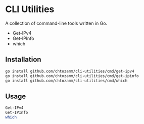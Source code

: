 # CLI Utilities

A collection of command-line tools written in Go.

- Get-IPv4
- Get-IPInfo
- which

## Installation

```sh
go install github.com/chtozamm/cli-utilities/cmd/get-ipv4
go install github.com/chtozamm/cli-utilities/cmd/get-ipinfo
go install github.com/chtozamm/cli-utilities/cmd/which
```

## Usage

```sh
Get-IPv4
Get-IPInfo
which
```
